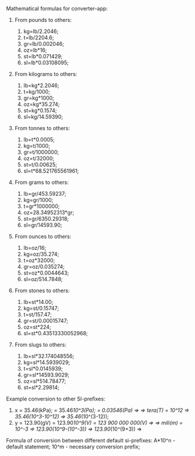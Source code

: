 Mathematical formulas for converter-app:

1) From pounds to others:
    1) kg=lb/2.2046;
    2) t=lb/2204.6;
    3) gr=lb/0.002046;
    4) oz=lb*16;
    5) st=lb*0.071429;
    6) sl=lb*0.03108095;

2) From kilograms to others:
    1) lb=kg*2.2046;
    2) t=kg/1000;
    3) gr=kg*1000;
    4) oz=kg*35.274;
    5) st=kg*0.1574;
    6) sl=kg/14.59390;
    
3) From tonnes to others:
    1) lb=t*0.0005;
    2) kg=t/1000;
    3) gr=t/1000000;
    4) oz=t/32000;
    5) st=t/0.00625;
    6) sl=t*68.521765561961;
    
4) From grams to others:
    1) lb=gr/453.59237;
    2) kg=gr/1000;
    3) t=gr*1000000;
    4) oz=28.34952313*gr;
    5) st=gr/6350.29318;
    6) sl=gr/14593.90;
    
5) From ounces to others:
    1) lb=oz/16;
    2) kg=oz/35.274;
    3) t=oz*32000;
    4) gr=oz/0.035274;
    5) st=oz*0.0044643;
    6) sl=oz/514.7848;
    
6) From stones to others:
    1) lb=st*14.00;
    2) kg=st/0.15747;
    3) t=st/157.47;
    4) gr=st/0.00015747;
    5) oz=st*224;
    6) sl=st*0.43513330052968;
    
7) From slugs to others:
    1) lb=sl*32.174048556;
    2) kg=sl*14.5939029;
    3) t=sl*0.0145939;
    4) gr=sl*14593.9029;
    5) oz=sl*514.78477;
    6) st=sl*2.29814;
    
Example conversion to other SI-prefixes:
1) x = 35.46(kPa); = 35.46*10^3(Pa); = 0.03546(Pa) =>
=> tera(T) = 10^12 => 35.46(10^3-10^12) => 35.46*(10^(3-12));
2) y = 123.90(gV) = 123.90*10^9(V) = 123 900 000 000(V) =>
=> mili(m) = 10^-3 => 123.90(10^9-(10^-3)) => 123.90*(10^(9+3)) =>

Formula of conversion between different default si-prefixes:
A*10^n - default statement;
10^m - necessary conversion prefix;
<!--
======CONVERSTION FORMULA=======
B = A*10^n-10^m => A*10^(n-m);
================================

Additional testing:
Ex-1: A = 3567.34(nm), B = A(fm) - ?
Solving: B = 3567.34*10^(-9-(-15)) = 3567.34*10^(-9+15) = 3567.34*10^6 = 3 567 340 000(fm);

Ex-2: A = 0.0056(ms), B = A(es) - ?
Solving: B = 0.0056*10^(-3-18) = 0.0056*10^(-21) = .....
It's OK! Good results!
-->